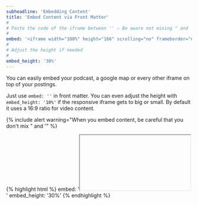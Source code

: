 ```yaml
---
subheadline: 'Embedding Content'
title: 'Embed Content via Front Matter'
#
# Paste the code of the iframe between '' – Be aware not mixing " and '.
#
embed: '<iframe width="100%" height="166" scrolling="no" frameborder="no" src="https://w.soundcloud.com/player/?url=https%3A//api.soundcloud.com/tracks/173640227&amp;color=ff5500&amp;auto_play=false&amp;hide_related=false&amp;show_comments=true&amp;show_user=true&amp;show_reposts=false"></iframe>'
#
# Adjust the height if needed
#
embed_height: '30%'
---
```

You can easily embed your podcast, a google map or every other iframe on top of your postings.
<!--more-->

Just use `embed: ''` in front matter. You can even adjust the height with `embed_height: '10%'` if the responsive iframe gets to big or small. By default it uses a 16:9 ratio for video content.

{% include alert warning="When you embed content, be careful that you don't mix &quot; and &apos;" %}

{% highlight html %}
embed: '<iframe>...</iframe>'
embed_height: '30%'
{% endhighlight %}

